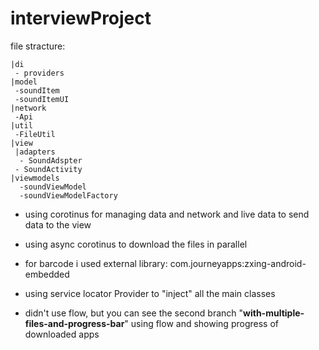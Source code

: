 # interviewProject

file stracture:
```
|di
 - providers
|model
 -soundItem
 -soundItemUI
|network
 -Api
|util
 -FileUtil 
|view
 |adapters
  - SoundAdspter
 - SoundActivity
|viewmodels
  -soundViewModel
  -soundViewModelFactory
```

- using corotinus for managing data and network and live data to send data to the view

-  using async corotinus to download the files in parallel

- for barcode i used external library: com.journeyapps:zxing-android-embedded

- using service locator Provider to "inject" all the main classes

- didn't use flow, but you can see the second branch "**with-multiple-files-and-progress-bar**" using flow and showing progress of downloaded apps
